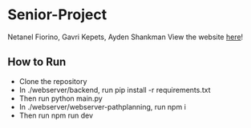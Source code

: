 # Senior-Project
Netanel Fiorino, Gavri Kepets, Ayden Shankman
View the website [here](pathplanning.online)!

## How to Run
* Clone the repository
* In ./webserver/backend, run pip install -r requirements.txt
* Then run python main.py
* In ./webserver/webserver-pathplanning, run npm i
* Then run npm run dev
